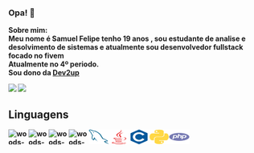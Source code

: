 ### Opa! 👋


<b>Sobre mim:<b><br>
  Meu nome é Samuel Felipe tenho 19 anos , sou estudante de analise e desolvimento de sistemas e atualmente sou desenvolvedor fullstack focado no fivem<br>Atualmente no 4º periodo.<br> Sou dono da <a href='https://discord.gg/KWxsjNvJRK'>Dev2up</a>

<div>
  <img height='180em' src="https://github-readme-stats.vercel.app/api?username=yWoods78&show_icons=true&theme=dark"/>
  <img height='180em' src="https://github-readme-stats.vercel.app/api/top-langs/?username=yWoods78&layout=compact&langs_count=16&theme=dark"/>
</div>
  
  ## Linguagens
  
<div style='display: flex'>
  <img align="center" alt='woods-Lua' height="30" width="40" src="https://cdn.jsdelivr.net/gh/devicons/devicon/icons/lua/lua-plain.svg">
  <img align="center" alt='woods-JS' height="30" width="40" src="https://cdn.jsdelivr.net/gh/devicons/devicon/icons/javascript/javascript-plain.svg">
  <img align="center" alt='woods-HTML' height="30" width="40" src="https://cdn.jsdelivr.net/gh/devicons/devicon/icons/html5/html5-plain.svg">
  <img align="center" alt='woods-CSS' height="30" width="40" src="https://cdn.jsdelivr.net/gh/devicons/devicon/icons/css3/css3-plain.svg">
  <img align="center" alt='woods-mysql' height="30" width="40" src="https://github.com/devicons/devicon/blob/v2.15.1/icons/mysql/mysql-plain.svg">
  <img align="center" alt='woods-java' height="30" width="40" src="https://github.com/devicons/devicon/blob/v2.15.1/icons/java/java-plain.svg">
  <img align="center" alt='woods-c' height="30" width="40" src="https://github.com/devicons/devicon/blob/v2.15.1/icons/c/c-plain.svg">
  <img align="center" alt='woods-c' height="30" width="40" src="https://github.com/devicons/devicon/blob/v2.15.1/icons/python/python-plain.svg">
  <img align="center" alt='woods-c' height="30" width="40" src="https://github.com/devicons/devicon/blob/v2.15.1/icons/php/php-plain.svg">
</div
